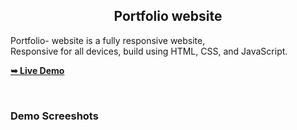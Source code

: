 <h2 align="center">Portfolio website</h2>

  Portfolio- website is a fully responsive website, <br />Responsive for all devices, build using HTML, CSS, and JavaScript.

  <a href="https://lavanyahere.github.io/portfolio/"><strong>➥ Live Demo</strong></a>

</div>

<br />

### Demo Screeshots
